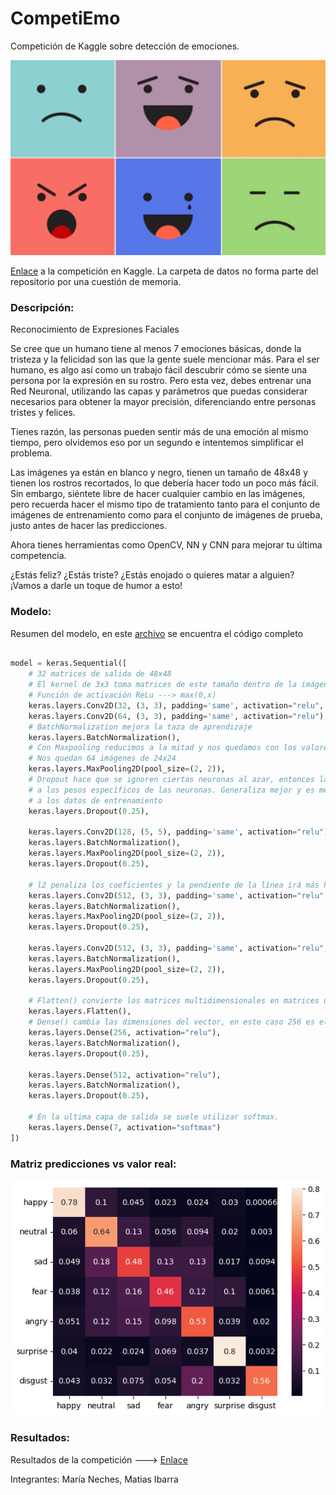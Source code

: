 # CompetiEmo
Competición de Kaggle sobre detección de emociones.

![emociones](./img/emociones.jpg)

[Enlace](https://www.kaggle.com/competitions/emodecode-3000) a la competición en Kaggle. La carpeta de datos no forma parte del repositorio por una cuestión de memoria.

### Descripción:

Reconocimiento de Expresiones Faciales

Se cree que un humano tiene al menos 7 emociones básicas, donde la tristeza y la felicidad son las que la gente suele mencionar más. Para el ser humano, es algo así como un trabajo fácil descubrir cómo se siente una persona por la expresión en su rostro. Pero esta vez, debes entrenar una Red Neuronal, utilizando las capas y parámetros que puedas considerar necesarios para obtener la mayor precisión, diferenciando entre personas tristes y felices.

Tienes razón, las personas pueden sentir más de una emoción al mismo tiempo, pero olvidemos eso por un segundo e intentemos simplificar el problema.

Las imágenes ya están en blanco y negro, tienen un tamaño de 48x48 y tienen los rostros recortados, lo que debería hacer todo un poco más fácil. Sin embargo, siéntete libre de hacer cualquier cambio en las imágenes, pero recuerda hacer el mismo tipo de tratamiento tanto para el conjunto de imágenes de entrenamiento como para el conjunto de imágenes de prueba, justo antes de hacer las predicciones.

Ahora tienes herramientas como OpenCV, NN y CNN para mejorar tu última competencia.

¿Estás feliz? ¿Estás triste? ¿Estás enojado o quieres matar a alguien? ¡Vamos a darle un toque de humor a esto!


### Modelo:

Resumen del modelo, en este [archivo](./notebooks/solucion.ipynb) se encuentra el código completo

```python

model = keras.Sequential([
    # 32 matrices de salida de 48x48
    # El kernel de 3x3 toma matrices de este tamaño dentro de la imágen y aplica el producto escalar.
    # Función de activación ReLu ---> max(0,x)
    keras.layers.Conv2D(32, (3, 3), padding='same', activation="relu", input_shape=(48, 48, 1)),
    keras.layers.Conv2D(64, (3, 3), padding='same', activation="relu"),
    # BatchNormalization mejora la taza de aprendizaje
    keras.layers.BatchNormalization(),
    # Con Maxpooling reducimos a la mitad y nos quedamos con los valores mas altos.
    # Nos quedan 64 imágenes de 24x24
    keras.layers.MaxPooling2D(pool_size=(2, 2)),
    # Dropout hace que se ignoren ciertas neuronas al azar, entonces la red se vuelve menos sensible
    # a los pesos específicos de las neuronas. Generaliza mejor y es menos probable que se sobreadapte
    # a los datos de entrenamiento
    keras.layers.Dropout(0.25),
    
    keras.layers.Conv2D(128, (5, 5), padding='same', activation="relu"),
    keras.layers.BatchNormalization(),
    keras.layers.MaxPooling2D(pool_size=(2, 2)),
    keras.layers.Dropout(0.25),

    # l2 penaliza los coeficientes y la pendiente de la línea irá más hacia 0, pero nunca será igual a 0.
    keras.layers.Conv2D(512, (3, 3), padding='same', activation="relu", kernel_regularizer=keras.regularizers.l2(0.01)),
    keras.layers.BatchNormalization(),
    keras.layers.MaxPooling2D(pool_size=(2, 2)),
    keras.layers.Dropout(0.25),

    keras.layers.Conv2D(512, (3, 3), padding='same', activation="relu", kernel_regularizer=keras.regularizers.l2(0.01)),
    keras.layers.BatchNormalization(),
    keras.layers.MaxPooling2D(pool_size=(2, 2)),
    keras.layers.Dropout(0.25),

    # Flatten() convierte las matrices multidimensionales en matrices unidimensionales aplanadas.
    keras.layers.Flatten(),
    # Dense() cambia las dimensiones del vector, en este caso 256 es el tamaño de la capa de salida.
    keras.layers.Dense(256, activation="relu"),
    keras.layers.BatchNormalization(),
    keras.layers.Dropout(0.25),
    
    keras.layers.Dense(512, activation="relu"),
    keras.layers.BatchNormalization(),
    keras.layers.Dropout(0.25),

    # En la ultima capa de salida se suele utilizar softmax.
    keras.layers.Dense(7, activation="softmax")
])

```

### Matriz predicciones vs valor real:

![Matriz](./img/matriz.png)

### Resultados:

Resultados de la competición ---> [Enlace](https://www.kaggle.com/competitions/emodecode-3000/leaderboard)


Integrantes: María Neches, Matias Ibarra
